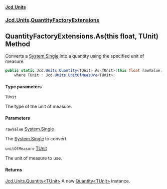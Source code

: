 #### [Jcd.Units](index.md 'index')

### [Jcd.Units](Jcd.Units.md 'Jcd.Units').[QuantityFactoryExtensions](QuantityFactoryExtensions.md 'Jcd.Units.QuantityFactoryExtensions')

## QuantityFactoryExtensions.As<TUnit>(this float, TUnit) Method

Converts a [System.Single](https://docs.microsoft.com/en-us/dotnet/api/System.Single 'System.Single') into a quantity using the specified unit of measure.

```csharp
public static Jcd.Units.Quantity<TUnit> As<TUnit>(this float rawValue, TUnit unitOfMeasure)
    where TUnit : Jcd.Units.UnitOfMeasure<TUnit>;
```

#### Type parameters

<a name='Jcd.Units.QuantityFactoryExtensions.As_TUnit_(thisfloat,TUnit).TUnit'></a>

`TUnit`

The type of the unit of measure.

#### Parameters

<a name='Jcd.Units.QuantityFactoryExtensions.As_TUnit_(thisfloat,TUnit).rawValue'></a>

`rawValue` [System.Single](https://docs.microsoft.com/en-us/dotnet/api/System.Single 'System.Single')

The [System.Single](https://docs.microsoft.com/en-us/dotnet/api/System.Single 'System.Single') to convert.

<a name='Jcd.Units.QuantityFactoryExtensions.As_TUnit_(thisfloat,TUnit).unitOfMeasure'></a>

`unitOfMeasure` [TUnit](QuantityFactoryExtensions.As.JBK1UxfjNQAtmtFQ1+tC1g.md#Jcd.Units.QuantityFactoryExtensions.As_TUnit_(thisfloat,TUnit).TUnit 'Jcd.Units.QuantityFactoryExtensions.As<TUnit>(this float, TUnit).TUnit')

The unit of measure to use.

#### Returns

[Jcd.Units.Quantity&lt;](Quantity_TUnit_.md 'Jcd.Units.Quantity<TUnit>')[TUnit](QuantityFactoryExtensions.As.JBK1UxfjNQAtmtFQ1+tC1g.md#Jcd.Units.QuantityFactoryExtensions.As_TUnit_(thisfloat,TUnit).TUnit 'Jcd.Units.QuantityFactoryExtensions.As<TUnit>(this float, TUnit).TUnit')[&gt;](Quantity_TUnit_.md 'Jcd.Units.Quantity<TUnit>')
A new [Quantity&lt;TUnit&gt;](Quantity_TUnit_.md 'Jcd.Units.Quantity<TUnit>') instance.